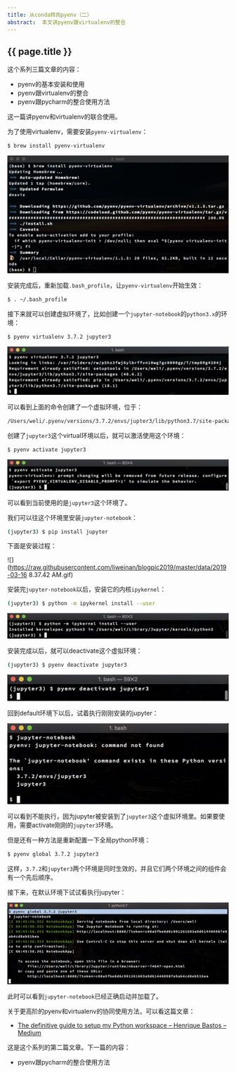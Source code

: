 ```yaml
---
title: 从conda转向pyenv（二）
abstract:  本文讲pyenv跟virtualenv的整合
---
```


## {{ page.title }}

这个系列三篇文章的内容：

* pyenv的基本安装和使用
* pyenv跟virtualenv的整合
* pyenv跟pycharm的整合使用方法

这一篇讲pyenv和virtualenv的联合使用。

为了使用virtualenv，需要安装`pyenv-virtualenv`：

```bash
$ brew install pyenv-virtualenv
```

![](https://raw.githubusercontent.com/liweinan/blogpic2019/master/data/92A5C352-67D0-46D2-8AF6-2C73D1501998.png)

安装完成后，重新加载`.bash_profile`，让`pyenv-virtualenv`开始生效：

```bash
$ . ~/.bash_profile
```

接下来就可以创建虚拟环境了，比如创建一个`jupyter-notebook`的`python3.x`的环境：

```bash
$ pyenv virtualenv 3.7.2 jupyter3
```

![](https://raw.githubusercontent.com/liweinan/blogpic2019/master/data/D25ADDD1-0878-4A47-A888-E95DFA2087CD.png)

可以看到上面的命令创建了一个虚拟环境，位于：

```bash
/Users/weli/.pyenv/versions/3.7.2/envs/jupter3/lib/python3.7/site-packages
```

创建了`jupyter3`这个virtual环境以后，就可以激活使用这个环境：

```bash
$ pyenv activate jupyter3
```

![](https://raw.githubusercontent.com/liweinan/blogpic2019/master/data/E8F8C5B7-C52B-4202-8C73-5FC771EC49B6.png)

可以看到当前使用的是`jupyter3`这个环境了。

我们可以往这个环境里安装`jupyter-notebook`：

```bash
(jupyter3) $ pip install jupyter
```

下面是安装过程：

![](https://raw.githubusercontent.com/liweinan/blogpic2019/master/data/2019-03-16 8.37.42 AM.gif)

安装完`jupyter-notebook`以后，安装它的内核`ipykernel`：

```bash
(jupyter3) $ python -m ipykernel install --user
```

![](https://raw.githubusercontent.com/liweinan/blogpic2019/master/data/A8F9FB8E-8CD2-4B92-9F97-03564C697587.png)

安装完成以后，就可以deactivate这个虚拟环境：

```bash
(jupyter3) $ pyenv deactivate jupyter3
```

![](https://raw.githubusercontent.com/liweinan/blogpic2019/master/data/B2E3A873-C269-4670-B50B-DD90C5A4E674.png)

回到default环境下以后，试着执行刚刚安装的jupyter：

![](https://raw.githubusercontent.com/liweinan/blogpic2019/master/data/0FD33E91-5492-4AB5-91DB-230E882DF4AF.png)

可以看到不能执行，因为jupyter被安装到了`jupyter3`这个虚拟环境里。如果要使用，需要activate刚刚的`jupyter3`环境。

但是还有一种方法是重新配置一下全局python环境：

```bash
$ pyenv global 3.7.2 jupyter3
```

这样，`3.7.2`和`jupyter3`两个环境是同时生效的，并且它们两个环境之间的组件会有一个先后顺序。

接下来，在默认环境下试试看执行jupyter：

![](https://raw.githubusercontent.com/liweinan/blogpic2019/master/data/04EEF0C9-2BD3-4103-BEF4-63C52415306A.png)

此时可以看到`jupyter-notebook`已经正确启动并加载了。

关于更高阶的pyenv和virtualenv的协同使用方法，可以看这篇文章：

* [The definitive guide to setup my Python workspace – Henrique Bastos – Medium](https://medium.com/@henriquebastos/the-definitive-guide-to-setup-my-python-workspace-628d68552e14)

这是这个系列的第二篇文章。下一篇的内容：

* pyenv跟pycharm的整合使用方法



